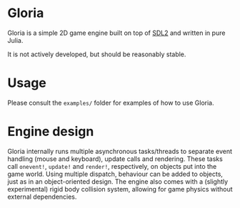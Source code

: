 # Gloria
Gloria is a simple 2D game engine built on top of [SDL2](https://github.com/jonathanBieler/SimpleDirectMediaLayer.jl) and written in pure Julia.

It is not actively developed, but should be reasonably stable.

# Usage

Please consult the `examples/` folder for examples of how to use Gloria.

# Engine design

Gloria internally runs multiple asynchronous tasks/threads to separate event handling (mouse and keyboard), update calls and rendering.  These tasks call `onevent!`, `update!` and `render!`, respectively, on objects put into the game world.  Using multiple dispatch, behaviour can be added to objects, just as in an object-oriented design.  The engine also comes with a (slightly experimental) rigid body collision system, allowing for game physics without external dependencies.
